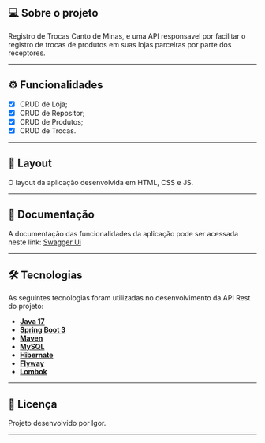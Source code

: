 ## 💻 Sobre o projeto

Registro de Trocas Canto de Minas, e uma API responsavel por facilitar o registro de trocas de produtos em suas lojas parceiras por parte dos receptores.

---

## ⚙️ Funcionalidades

- [x] CRUD de Loja;
- [x] CRUD de Repositor;
- [x] CRUD de Produtos;
- [x] CRUD de Trocas.

---

## 🎨 Layout

O layout da aplicação desenvolvida em HTML, CSS e JS.

---

## 📄 Documentação

A documentação das funcionalidades da aplicação pode ser acessada neste link: <a href="localhost:8080/swagger-ui/index.html">Swagger Ui</a>

---

## 🛠 Tecnologias

As seguintes tecnologias foram utilizadas no desenvolvimento da API Rest do projeto:

- **[Java 17](https://www.oracle.com/java)**
- **[Spring Boot 3](https://spring.io/projects/spring-boot)**
- **[Maven](https://maven.apache.org)**
- **[MySQL](https://www.mysql.com)**
- **[Hibernate](https://hibernate.org)**
- **[Flyway](https://flywaydb.org)**
- **[Lombok](https://projectlombok.org)**

---

## 📝 Licença

Projeto desenvolvido por Igor. 

---
